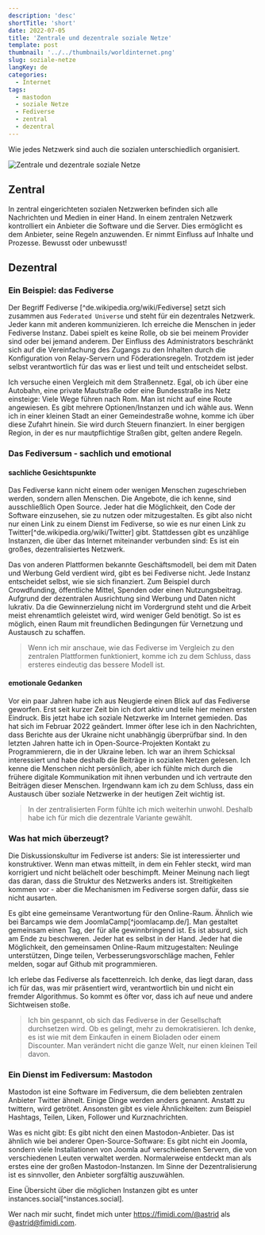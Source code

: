 ```yaml
---
description: 'desc'
shortTitle: 'short'
date: 2022-07-05
title: 'Zentrale und dezentrale soziale Netze'
template: post
thumbnail: '../../thumbnails/worldinternet.png'
slug: soziale-netze
langKey: de
categories:
  - Internet
tags:
  - mastodon
  - soziale Netze
  - Fediverse
  - zentral
  - dezentral
---
```



Wie jedes Netzwerk sind auch die sozialen unterschiedlich organisiert.

![Zentrale und dezentrale soziale Netze](/images/1aa.png)

## Zentral 

In zentral eingerichteten sozialen Netzwerken befinden sich alle Nachrichten und Medien in einer Hand. In einem zentralen Netzwerk kontrolliert ein Anbieter die Software und die Server. Dies ermöglicht es dem Anbieter, seine Regeln anzuwenden. Er nimmt Einfluss auf Inhalte und Prozesse. Bewusst oder unbewusst! 

## Dezentral

### Ein Beispiel: das Fediverse

Der Begriff Fediverse [^de.wikipedia.org/wiki/Fediverse] setzt sich zusammen aus `Federated Universe` und steht für ein dezentrales Netzwerk. Jeder kann mit anderen kommunizieren. Ich erreiche die Menschen in jeder Fediverse Instanz. Dabei spielt es keine Rolle, ob sie bei meinem Provider sind oder bei jemand anderem. Der Einfluss des Administrators beschränkt sich auf die Vereinfachung des Zugangs zu den Inhalten durch die Konfiguration von Relay-Servern und Föderationsregeln. Trotzdem ist jeder selbst verantwortlich für das was er liest und teilt und entscheidet selbst.

Ich versuche einen Vergleich mit dem Straßennetz. Egal, ob ich über eine Autobahn, eine private Mautstraße oder eine Bundesstraße ins Netz einsteige: Viele Wege führen nach Rom. Man ist nicht auf eine Route angewiesen. Es gibt mehrere Optionen/Instanzen und ich wähle aus. Wenn ich in einer kleinen Stadt an einer Gemeindestraße wohne, komme ich über diese Zufahrt hinein. Sie wird durch Steuern finanziert. In einer bergigen Region, in der es nur mautpflichtige Straßen gibt, gelten andere Regeln.

### Das Fediversum - sachlich und emotional 

#### sachliche Gesichtspunkte

Das Fediverse kann nicht einem oder wenigen Menschen zugeschrieben werden, sondern allen Menschen. Die Angebote, die ich kenne, sind ausschließlich Open Source. Jeder hat die Möglichkeit, den Code der Software einzusehen, sie zu nutzen oder mitzugestalten. Es gibt also nicht nur einen Link zu einem Dienst im Fediverse, so wie es nur einen Link zu Twitter[^de.wikipedia.org/wiki/Twitter] gibt. Stattdessen gibt es unzählige Instanzen, die über das Internet miteinander verbunden sind: Es ist ein großes, dezentralisiertes Netzwerk.

Das von anderen Plattformen bekannte Geschäftsmodell, bei dem mit Daten und Werbung Geld verdient wird, gibt es bei Fediverse nicht. Jede Instanz entscheidet selbst, wie sie sich finanziert. Zum Beispiel durch Crowdfunding, öffentliche Mittel, Spenden oder einen Nutzungsbeitrag. Aufgrund der dezentralen Ausrichtung sind Werbung und Daten nicht lukrativ. Da die Gewinnerzielung nicht im Vordergrund steht und die Arbeit meist ehrenamtlich geleistet wird, wird weniger Geld benötigt. So ist es möglich, einen Raum mit freundlichen Bedingungen für Vernetzung und Austausch zu schaffen.

> Wenn ich mir anschaue, wie das Fediverse im Vergleich zu den zentralen Plattformen funktioniert, komme ich zu dem Schluss, dass ersteres eindeutig das bessere Modell ist.

#### emotionale Gedanken

Vor ein paar Jahren habe ich aus Neugierde einen Blick auf das Fediverse geworfen. Erst seit kurzer Zeit bin ich dort aktiv und teile hier meinen ersten Eindruck. Bis jetzt habe ich soziale Netzwerke im Internet gemieden. Das hat sich im Februar 2022 geändert. Immer öfter lese ich in den Nachrichten, dass Berichte aus der Ukraine nicht unabhängig überprüfbar sind. In den letzten Jahren hatte ich in Open-Source-Projekten Kontakt zu Programmierern, die in der Ukraine leben. Ich war an ihrem Schicksal interessiert und habe deshalb die Beiträge in sozialen Netzen gelesen. Ich kenne die Menschen nicht persönlich, aber ich fühlte mich durch die frühere digitale Kommunikation mit ihnen verbunden und ich vertraute den Beiträgen dieser Menschen. Irgendwann kam ich zu dem Schluss, dass ein Austausch über soziale Netzwerke in der heutigen Zeit wichtig ist. 

> In der zentralisierten Form fühlte ich mich weiterhin unwohl. Deshalb habe ich für mich die dezentrale Variante gewählt. 

### Was hat mich überzeugt?

Die Diskussionskultur im Fediverse ist anders: Sie ist interessierter und konstruktiver. Wenn man etwas mitteilt, in dem ein Fehler steckt, wird man korrigiert und nicht belächelt oder beschimpft. Meiner Meinung nach liegt das daran, dass die Struktur des Netzwerks anders ist. Streitigkeiten kommen vor - aber die Mechanismen im Fediverse sorgen dafür, dass sie nicht ausarten. 

Es gibt eine gemeinsame Verantwortung für den Online-Raum. Ähnlich wie bei Barcamps wie dem JoomlaCamp[^joomlacamp.de/]. Man gestaltet gemeinsam einen Tag, der für alle gewinnbringend ist. Es ist absurd, sich am Ende zu beschweren. Jeder hat es selbst in der Hand. Jeder hat die Möglichkeit, den gemeinsamen Online-Raum mitzugestalten: Neulinge unterstützen, Dinge teilen, Verbesserungsvorschläge machen, Fehler melden, sogar auf Github mit programmieren.

Ich erlebe das Fediverse als facettenreich. Ich denke, das liegt daran, dass ich für das, was mir präsentiert wird, verantwortlich bin und nicht ein fremder Algorithmus. So kommt es öfter vor, dass ich auf neue und andere Sichtweisen stoße. 

> Ich bin gespannt, ob sich das Fediverse in der Gesellschaft durchsetzen wird. Ob es gelingt, mehr zu demokratisieren. Ich denke, es ist wie mit dem Einkaufen in einem Bioladen oder einem Discounter. Man verändert nicht die ganze Welt, nur einen kleinen Teil davon.

### Ein Dienst im Fediversum: Mastodon

Mastodon ist eine Software im Fediversum, die dem beliebten zentralen Anbieter Twitter ähnelt. Einige Dinge werden anders genannt. Anstatt zu twittern, wird getrötet. Ansonsten gibt es viele Ähnlichkeiten: zum Beispiel Hashtags, Teilen, Liken, Follower und Kurznachrichten.

Was es nicht gibt: Es gibt nicht den einen Mastodon-Anbieter. Das ist ähnlich wie bei anderer Open-Source-Software: Es gibt nicht ein Joomla, sondern viele Installationen von Joomla auf verschiedenen Servern, die von verschiedenen Leuten verwaltet werden. Normalerweise entdeckt man als erstes eine der großen Mastodon-Instanzen. Im Sinne der Dezentralisierung ist es sinnvoller, den Anbieter sorgfältig auszuwählen. 

Eine Übersicht über die möglichen Instanzen gibt es unter instances.social[^instances.social].

Wer nach mir sucht, findet mich unter https://fimidi.com/@astrid als @astrid@fimidi.com.


